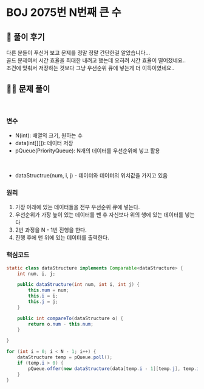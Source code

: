 # BOJ 2075번 N번째 큰 수

## 🌈 풀이 후기
다른 분들이 푸신거 보고 문제를 정말 정말 간단한걸 알았습니다... <br>
골드 문제여서 시간 효율을 최대한 내려고 했는데 오히려 시간 효율이 떨어졌네요.. <br>
조건에 맞춰서 저장하는 것보다 그냥 우선순위 큐에 넣는게 더 이득이였네요..


## 👩‍🏫 문제 풀이
<br>

### 변수
- N(int): 배열의 크기, 원하는 수
- data(int[][]): 데이터 저장
- pQueue(PriorityQueue<dataStructure>): N개의 데이터를 우선순위에 넣고 활용

<br>

- dataStructrue(num, i, j) - 데이터와 데이터의 위치값을 가지고 있음

### 원리
1. 가장 아래에 있는 데이터들을 전부 우선순위 큐에 넣는다.
2. 우선순위가 가장 높이 있는 데이터를 뺀 후 자신보다 위의 행에 있는 데이터를 넣는다
3. 2번 과정을 N - 1번 진행을 한다.
4. 진행 후에 맨 위에 있는 데이터를 출력한다.

### 핵심코드
```java
static class dataStructure implements Comparable<dataStructure> {
	int num, i, j;

	public dataStructure(int num, int i, int j) {
		this.num = num;
		this.i = i;
		this.j = j;
	}

	public int compareTo(dataStructure o) {
		return o.num - this.num;
	}

}
```

```java
for (int i = 0; i < N - 1; i++) {
	dataStructure temp = pQueue.poll();
	if (temp.i > 0) {
		pQueue.offer(new dataStructure(data[temp.i - 1][temp.j], temp.i - 1, temp.j));
	}
}
```